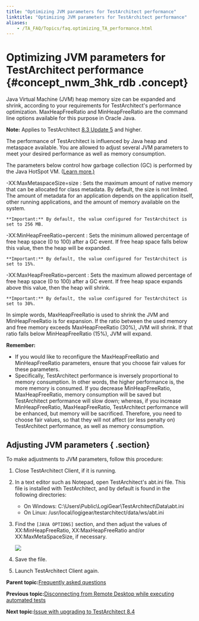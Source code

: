 ```yaml
--- 
title: "Optimizing JVM parameters for TestArchitect performance"
linktitle: "Optimizing JVM parameters for TestArchitect performance"
aliases: 
    - /TA_FAQ/Topics/faq.optimizing_TA_performance.html
---
```

# Optimizing JVM parameters for TestArchitect performance {#concept_nwm_3hk_rdb .concept}

Java Virtual Machine \(JVM\) heap memory size can be expanded and shrink, according to your requirements for TestArchitect's performance optimization. MaxHeapFreeRatio and MinHeapFreeRatio are the command line options available for this purpose in Oracle Java.

**Note:** Applies to TestArchitect [8.3 Update 5](../../TA_ReleaseNotes/DITA_source/Whats_New_8.3_update_5.html) and higher.

The performance of TestArchitect is influenced by Java heap and metaspace available. You are allowed to adjust several JVM parameters to meet your desired performance as well as memory consumption.

The parameters below control how garbage collection \(GC\) is performed by the Java HotSpot VM. \([Learn more.\)](https://docs.oracle.com/javase/8/docs/technotes/tools/windows/java.html)

-XX:MaxMetaspaceSize=size
:   Sets the maximum amount of native memory that can be allocated for class metadata. By default, the size is not limited. The amount of metadata for an application depends on the application itself, other running applications, and the amount of memory available on the system.

    **Important:** By default, the value configured for TestArchitect is set to 256 MB.

-XX:MinHeapFreeRatio=percent
:   Sets the minimum allowed percentage of free heap space \(0 to 100\) after a GC event. If free heap space falls below this value, then the heap will be expanded.

    **Important:** By default, the value configured for TestArchitect is set to 15%.

-XX:MaxHeapFreeRatio=percent
:   Sets the maximum allowed percentage of free heap space \(0 to 100\) after a GC event. If free heap space expands above this value, then the heap will shrink.

    **Important:** By default, the value configured for TestArchitect is set to 30%.

In simple words, MaxHeapFreeRatio is used to shrink the JVM and MinHeapFreeRatio is for expansion. If the ratio between the used memory and free memory exceeds MaxHeapFreeRatio \(30%\), JVM will shrink. If that ratio falls below MinHeapFreeRatio \(15%\), JVM will expand.

**Remember:**

-   If you would like to reconfigure the MaxHeapFreeRatio and MinHeapFreeRatio parameters, ensure that you choose fair values for these parameters.
-   Specifically, TestArchitect performance is inversely proportional to memory consumption. In other words, the higher performance is, the more memory is consumed. If you decrease MinHeapFreeRatio, MaxHeapFreeRatio, memory consumption will be saved but TestArchitect performance will slow down; whereas, if you increase MinHeapFreeRatio, MaxHeapFreeRatio, TestArchitect performance will be enhanced, but memory will be sacrificed. Therefore, you need to choose fair values, so that they will not affect \(or less penalty on\) TestArchitect performance, as well as memory consumption.

## Adjusting JVM parameters { .section}

To make adjustments to JVM parameters, follow this procedure:

1.  Close TestArchitect Client, if it is running.
2.  In a text editor such as Notepad, open TestArchitect's abt.ini file. This file is installed with TestArchitect, and by default is found in the following directories:
    -   On Windows: C:\\Users\\Public\\LogiGear\\TestArchitect\\Data\\abt.ini
    -   On Linux: /usr/local/logigear/testarchitect/data/ws/abt.ini
3.  Find the `[JAVA OPTIONS]` section, and then adjust the values of XX:MinHeapFreeRatio, XX:MaxHeapFreeRatio and/or XX:MaxMetaSpaceSize, if necessary.

    ![](../Images/chang_heap_size.png)

4.  Save the file.
5.  Launch TestArchitect Client again.

**Parent topic:**[Frequently asked questions](../../TA_Help/Topics/Support_FAQ.html)

**Previous topic:**[Disconnecting from Remote Desktop while executing automated tests](../../TA_FAQ/Topics/faq.tshoot.running.via.rdp.keeping_computer_unlocked.html)

**Next topic:**[Issue with upgrading to TestArchitect 8.4](../../TA_FAQ/Topics/faq.ta8.4_upgrade_issue.html)

